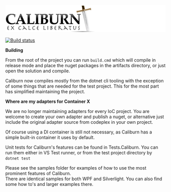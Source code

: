 ![Caliburn](https://raw.githubusercontent.com/CaliburnFx/Caliburn/master/assets/Caliburn-cropped.png "Caliburn")

[![Build status](https://ci.appveyor.com/api/projects/status/x08nw5asybe82ry9?svg=true)](https://ci.appveyor.com/project/CoreyKaylor/caliburn)

**Building**

From the root of the project you can run `build.cmd` which will compile in release mode
 and place the nuget packages in the artifacts directory, or just open the solution and compile.

Caliburn now compiles mostly from the dotnet cli tooling with the exception of some things that
are needed for the test project. This for the most part has simplified maintaining the project.

**Where are my adapters for Container X**

We are no longer maintaining adapters for every IoC project. You are welcome
to create your own adapter and publish a nuget, or alternative just include the original
adapter source from codeplex in your own project.

Of course using a DI container is still not necessary, as Caliburn has a simple built-in container it uses by default.

Unit tests for Caliburn's features can be found in Tests.Caliburn.
You can run them either in VS Test runner, or from the test project directory by `dotnet test`

Please see the samples folder for examples of how to use the most prominent features of Caliburn.  
There are identical samples for both WPF and Silverlight.  You can also find some how to's and larger examples there.  

